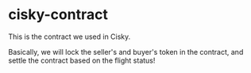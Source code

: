 # cisky-contract

This is the contract we used in Cisky.

Basically, we will lock the seller's and buyer's token in the contract, and settle the contract based on the flight status! 
